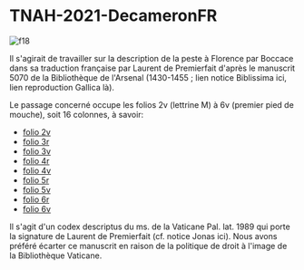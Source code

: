 # TNAH-2021-DecameronFR
![f18](https://gallica.bnf.fr/iiif/ark:/12148/btv1b7100018t/f18/707,1708,1457,822/max/0/default.jpg)

Il s'agirait de travailler sur la description de la peste à Florence par Boccace dans sa traduction française par Laurent de Premierfait d'après le manuscrit 5070 de la Bibliothèque de l'Arsenal (1430-1455 ; lien notice Biblissima ici, lien reproduction Gallica là).

Le passage concerné occupe les folios 2v (lettrine M) à 6v (premier pied de mouche), soit 16 colonnes, à savoir:
- [folio 2v](https://gallica.bnf.fr/ark:/12148/btv1b7100018t/f18.thumbnail)
- [folio 3r](https://gallica.bnf.fr/ark:/12148/btv1b7100018t/f19.thumbnail)
- [folio 3v](https://gallica.bnf.fr/ark:/12148/btv1b7100018t/f20.thumbnail)
- [folio 4r](https://gallica.bnf.fr/ark:/12148/btv1b7100018t/f21.thumbnail)
- [folio 4v](https://gallica.bnf.fr/ark:/12148/btv1b7100018t/f22.thumbnail)
- [folio 5r](https://gallica.bnf.fr/ark:/12148/btv1b7100018t/f23.thumbnail)
- [folio 5v](https://gallica.bnf.fr/ark:/12148/btv1b7100018t/f24.thumbnail)
- [folio 6r](https://gallica.bnf.fr/ark:/12148/btv1b7100018t/f25.thumbnail)
- [folio 6v](https://gallica.bnf.fr/ark:/12148/btv1b7100018t/f26.thumbnail)


Il s'agit d'un codex descriptus du ms. de la Vaticane Pal. lat. 1989 qui porte la signature de Laurent de Premierfait (cf. notice Jonas ici). Nous avons préféré écarter ce manuscrit en raison de la politique de droit à l'image de la Bibliothèque Vaticane.
